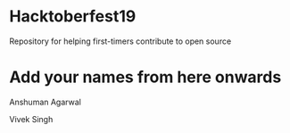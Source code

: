 # Hacktoberfest19
Repository for helping first-timers contribute to open source

# Add your names from here onwards

Anshuman Agarwal

Vivek Singh
